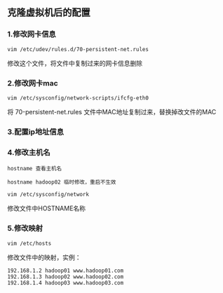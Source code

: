 ## 克隆虚拟机后的配置

### 1.修改网卡信息

	vim /etc/udev/rules.d/70-persistent-net.rules

修改这个文件，将文件中复制过来的网卡信息删除

### 2.修改网卡mac

	vim /etc/sysconfig/network-scripts/ifcfg-eth0

将 70-persistent-net.rules 文件中MAC地址复制过来，替换掉改文件的MAC

### 3.配置ip地址信息

### 4.修改主机名

	hostname 查看主机名

	hostname hadoop02 临时修改，重启不生效

	vim /etc/sysconfig/network

修改文件中HOSTNAME名称

### 5.修改映射

	vim /etc/hosts

修改文件中的映射，实例：

	192.168.1.2 hadoop01 www.hadoop01.com
	192.168.1.3 hadoop02 www.hadoop02.com
	192.168.1.4 hadoop03 www.hadoop03.com